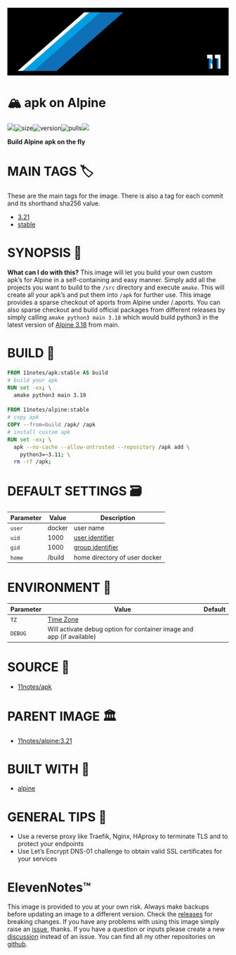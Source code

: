 ![Banner](https://github.com/11notes/defaults/blob/main/static/img/banner.png?raw=true)

# 🏔️ apk on Alpine
[<img src="https://img.shields.io/badge/github-source-blue?logo=github&color=040308">](https://github.com/11notes/docker-apk)![size](https://img.shields.io/docker/image-size/11notes/apk/3.21?color=0eb305)![version](https://img.shields.io/docker/v/11notes/apk/3.21?color=eb7a09)![pulls](https://img.shields.io/docker/pulls/11notes/apk?color=2b75d6)[<img src="https://img.shields.io/github/issues/11notes/docker-apk?color=7842f5">](https://github.com/11notes/docker-apk/issues)

**Build Alpine apk on the fly**

# MAIN TAGS 🏷️
These are the main tags for the image. There is also a tag for each commit and its shorthand sha256 value.

* [3.21](https://hub.docker.com/r/11notes/apk/tags?name=3.21)
* [stable](https://hub.docker.com/r/11notes/apk/tags?name=stable)

# SYNOPSIS 📖
**What can I do with this?** This image will let you build your own custom apk’s for Alpine in a self-containing and easy manner. Simply add all the projects you want to build to the ```/src``` directory and execute ```amake```. This will create all your apk’s and put them into ```/apk``` for further use. This image provides a sparse checkout of aports from Alpine under /.aports. You can also sparse checkout and build official packages from different releases by simply calling ```amake python3 main 3.18``` which would build python3 in the latest version of [Alpine 3.18](https://pkgs.alpinelinux.org/package/v3.18/main/x86_64/python3) from main.

# BUILD 🚧
```dockerfile
FROM 11notes/apk:stable AS build
# build your apk
RUN set -ex; \
  amake python3 main 3.19

FROM 11notes/alpine:stable
# copy apk
COPY --from=build /apk/ /apk
# install custom apk
RUN set -ex; \
  apk --no-cache --allow-untrusted --repository /apk add \
    python3=~3.11; \
  rm -rf /apk;
```

# DEFAULT SETTINGS 🗃️
| Parameter | Value | Description |
| --- | --- | --- |
| `user` | docker | user name |
| `uid` | 1000 | [user identifier](https://en.wikipedia.org/wiki/User_identifier) |
| `gid` | 1000 | [group identifier](https://en.wikipedia.org/wiki/Group_identifier) |
| `home` | /build | home directory of user docker |

# ENVIRONMENT 📝
| Parameter | Value | Default |
| --- | --- | --- |
| `TZ` | [Time Zone](https://en.wikipedia.org/wiki/List_of_tz_database_time_zones) | |
| `DEBUG` | Will activate debug option for container image and app (if available) | |

# SOURCE 💾
* [11notes/apk](https://github.com/11notes/docker-apk)

# PARENT IMAGE 🏛️
* [11notes/alpine:3.21](https://hub.docker.com/r/11notes/alpine)

# BUILT WITH 🧰
* [alpine](https://alpinelinux.org)

# GENERAL TIPS 📌
* Use a reverse proxy like Traefik, Nginx, HAproxy to terminate TLS and to protect your endpoints
* Use Let’s Encrypt DNS-01 challenge to obtain valid SSL certificates for your services
  
# ElevenNotes™️
This image is provided to you at your own risk. Always make backups before updating an image to a different version. Check the [releases](https://github.com/11notes/docker-apk/releases) for breaking changes. If you have any problems with using this image simply raise an [issue](https://github.com/11notes/docker-apk/issues), thanks. If you have a question or inputs please create a new [discussion](https://github.com/11notes/docker-apk/discussions) instead of an issue. You can find all my other repositories on [github](https://github.com/11notes?tab=repositories).